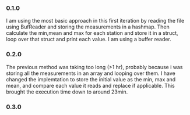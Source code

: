 ### 0.1.0
I am using the most basic approach in this first iteration by reading the file using BufReader and storing the measurements in a hashmap. Then calculate the min,mean and max for each station and store it in a struct, loop over that struct and print each value. I am using a buffer reader.

### 0.2.0
The previous method was taking too long (>1 hr), probably because i was storing all the measurements in an array and looping over them. I have changed the implemtation to store the initial value as the min, max and mean, and compare each value it reads and replace if applicable. This brought the execution time down to around 23min.

### 0.3.0